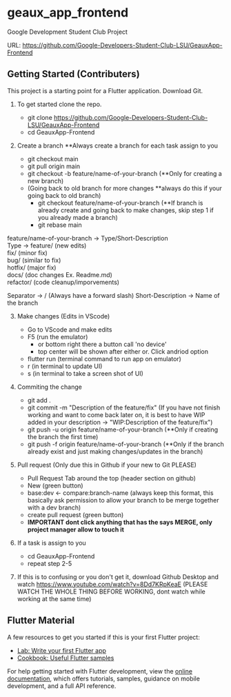 # geaux_app_frontend

Google Development Student Club Project

URL: https://github.com/Google-Developers-Student-Club-LSU/GeauxApp-Frontend

## Getting Started (Contributers)

This project is a starting point for a Flutter application. Download Git.

1. To get started clone the repo. 
    - git clone https://github.com/Google-Developers-Student-Club-LSU/GeauxApp-Frontend
    - cd GeauxApp-Frontend

2. Create a branch **Always create a branch for each task assign to you
    - git checkout main
    - git pull origin main
    - git checkout -b feature/name-of-your-branch (**Only for creating a new branch)
    - (Going back to old branch for more changes **always do this if your going back to old branch)
        - git checkout feature/name-of-your-branch (**If branch is already create and going back to make changes, skip step 1 if you already made a branch)
        - git rebase main

feature/name-of-your-branch -> Type/Short-Description <br>
Type -> feature/    (new edits)<br>
    fix/    (minor fix)<br>
    bug/    (similar to fix)<br>
    hotfix/    (major fix)<br>
    docs/     (doc changes Ex. Readme.md)<br>
    refactor/    (code cleanup/imporvements)

Separator -> / (Always have a forward slash)
Short-Description -> Name of the branch

3. Make changes (Edits in VScode)
    - Go to VScode and make edits
    - F5 (run the emulator)
        - or bottom right there a button call 'no device' 
        - top center will be shown after either or. Click andriod option
    - flutter run (terminal command to run app on emulator)
    - r (in terminal to update UI)
    - s (in terminal to take a screen shot of UI)

4. Commiting the change
    - git add .
    - git commit -m "Description of the feature/fix" (If you have not finish working and want to come back later on, it is best to have WIP added in your description -> "WIP:Description of the feature/fix")
    - git push -u origin feature/name-of-your-branch (**Only if creating the branch the first time)
    - git push -f origin feature/name-of-your-branch (**Only if the branch already exist and just making changes/updates in the branch)

5. Pull request (Only due this in Github if your new to Git PLEASE)
    - Pull Request Tab around the top (header section on github)
    - New (green button)
    - base:dev <- compare:branch-name (always keep this format, this basically ask permission to allow your branch to be merge together with a dev branch)
    - create pull request (green button)
    - **IMPORTANT dont click anything that has the says MERGE, only project manager allow to touch it**

6. If a task is assign to you
    - cd GeauxApp-Frontend
    - repeat step 2-5

7. If this is to confusing or you don't get it, download Github Desktop and watch https://www.youtube.com/watch?v=8Dd7KRpKeaE (PLEASE WATCH THE WHOLE THING BEFORE WORKING, dont watch while working at the same time)


## Flutter Material
A few resources to get you started if this is your first Flutter project:

- [Lab: Write your first Flutter app](https://docs.flutter.dev/get-started/codelab)
- [Cookbook: Useful Flutter samples](https://docs.flutter.dev/cookbook)

For help getting started with Flutter development, view the
[online documentation](https://docs.flutter.dev/), which offers tutorials,
samples, guidance on mobile development, and a full API reference.

